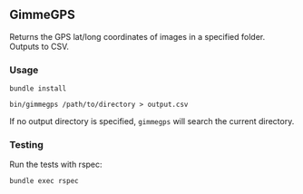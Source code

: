 ## GimmeGPS

Returns the GPS lat/long coordinates of images in a specified folder. Outputs to CSV.

### Usage

`bundle install`

`bin/gimmegps /path/to/directory > output.csv`

If no output directory is specified, `gimmegps` will search the current directory.


### Testing

Run the tests with rspec:

`bundle exec rspec`
